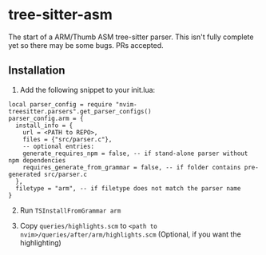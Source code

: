 # tree-sitter-asm
The start of a ARM/Thumb ASM tree-sitter parser. This isn't fully complete yet so there may be some bugs. PRs accepted.


## Installation

1) Add the following snippet to your init.lua:
```
local parser_config = require "nvim-treesitter.parsers".get_parser_configs()
parser_config.arm = {
  install_info = {
    url = <PATH to REPO>,
    files = {"src/parser.c"},
    -- optional entries:
    generate_requires_npm = false, -- if stand-alone parser without npm dependencies
    requires_generate_from_grammar = false, -- if folder contains pre-generated src/parser.c
  },
  filetype = "arm", -- if filetype does not match the parser name
}
```
2) Run `TSInstallFromGrammar arm`

3) Copy `queries/highlights.scm` to `<path to nvim>/queries/after/arm/highlights.scm` (Optional, if you want the highlighting)
